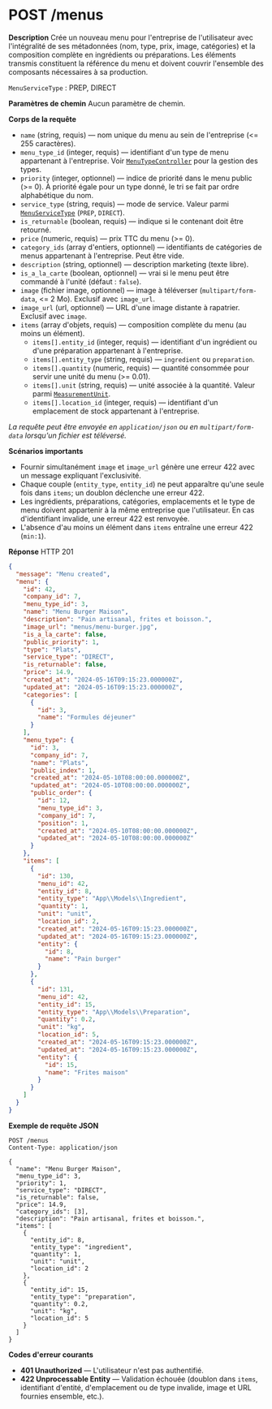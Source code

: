 # POST /menus

**Description**
Crée un nouveau menu pour l'entreprise de l'utilisateur avec l'intégralité de ses métadonnées (nom, type, prix, image, catégories) et la composition complète en ingrédients ou préparations. Les éléments transmis constituent la référence du menu et doivent couvrir l'ensemble des composants nécessaires à sa production.

`MenuServiceType` : PREP, DIRECT

**Paramètres de chemin**
Aucun paramètre de chemin.

**Corps de la requête**
- `name` (string, requis) — nom unique du menu au sein de l'entreprise (<= 255 caractères).
- `menu_type_id` (integer, requis) — identifiant d'un type de menu appartenant à l'entreprise. Voir [`MenuTypeController`](../menu-types/post.md) pour la gestion des types.
- `priority` (integer, optionnel) — indice de priorité dans le menu public (>= 0). À priorité égale pour un type donné, le tri se fait par ordre alphabétique du nom.
- `service_type` (string, requis) — mode de service. Valeur parmi [`MenuServiceType`](../../../app/Enums/MenuServiceType.php) (`PREP`, `DIRECT`).
- `is_returnable` (boolean, requis) — indique si le contenant doit être retourné.
- `price` (numeric, requis) — prix TTC du menu (>= 0).
- `category_ids` (array d'entiers, optionnel) — identifiants de catégories de menus appartenant à l'entreprise. Peut être vide.
- `description` (string, optionnel) — description marketing (texte libre).
- `is_a_la_carte` (boolean, optionnel) — vrai si le menu peut être commandé à l'unité (défaut : `false`).
- `image` (fichier image, optionnel) — image à téléverser (`multipart/form-data`, <= 2 Mo). Exclusif avec `image_url`.
- `image_url` (url, optionnel) — URL d'une image distante à rapatrier. Exclusif avec `image`.
- `items` (array d'objets, requis) — composition complète du menu (au moins un élément).
  - `items[].entity_id` (integer, requis) — identifiant d'un ingrédient ou d'une préparation appartenant à l'entreprise.
  - `items[].entity_type` (string, requis) — `ingredient` ou `preparation`.
  - `items[].quantity` (numeric, requis) — quantité consommée pour servir une unité du menu (>= 0.01).
  - `items[].unit` (string, requis) — unité associée à la quantité. Valeur parmi [`MeasurementUnit`](../../../app/Enums/MeasurementUnit.php).
  - `items[].location_id` (integer, requis) — identifiant d'un emplacement de stock appartenant à l'entreprise.

_La requête peut être envoyée en `application/json` ou en `multipart/form-data` lorsqu'un fichier est téléversé._

**Scénarios importants**
- Fournir simultanément `image` et `image_url` génère une erreur 422 avec un message expliquant l'exclusivité.
- Chaque couple (`entity_type`, `entity_id`) ne peut apparaître qu'une seule fois dans `items`; un doublon déclenche une erreur 422.
- Les ingrédients, préparations, catégories, emplacements et le type de menu doivent appartenir à la même entreprise que l'utilisateur. En cas d'identifiant invalide, une erreur 422 est renvoyée.
- L'absence d'au moins un élément dans `items` entraîne une erreur 422 (`min:1`).

**Réponse**
HTTP 201

```json
{
  "message": "Menu created",
  "menu": {
    "id": 42,
    "company_id": 7,
    "menu_type_id": 3,
    "name": "Menu Burger Maison",
    "description": "Pain artisanal, frites et boisson.",
    "image_url": "menus/menu-burger.jpg",
    "is_a_la_carte": false,
    "public_priority": 1,
    "type": "Plats",
    "service_type": "DIRECT",
    "is_returnable": false,
    "price": 14.9,
    "created_at": "2024-05-16T09:15:23.000000Z",
    "updated_at": "2024-05-16T09:15:23.000000Z",
    "categories": [
      {
        "id": 3,
        "name": "Formules déjeuner"
      }
    ],
    "menu_type": {
      "id": 3,
      "company_id": 7,
      "name": "Plats",
      "public_index": 1,
      "created_at": "2024-05-10T08:00:00.000000Z",
      "updated_at": "2024-05-10T08:00:00.000000Z",
      "public_order": {
        "id": 12,
        "menu_type_id": 3,
        "company_id": 7,
        "position": 1,
        "created_at": "2024-05-10T08:00:00.000000Z",
        "updated_at": "2024-05-10T08:00:00.000000Z"
      }
    },
    "items": [
      {
        "id": 130,
        "menu_id": 42,
        "entity_id": 8,
        "entity_type": "App\\Models\\Ingredient",
        "quantity": 1,
        "unit": "unit",
        "location_id": 2,
        "created_at": "2024-05-16T09:15:23.000000Z",
        "updated_at": "2024-05-16T09:15:23.000000Z",
        "entity": {
          "id": 8,
          "name": "Pain burger"
        }
      },
      {
        "id": 131,
        "menu_id": 42,
        "entity_id": 15,
        "entity_type": "App\\Models\\Preparation",
        "quantity": 0.2,
        "unit": "kg",
        "location_id": 5,
        "created_at": "2024-05-16T09:15:23.000000Z",
        "updated_at": "2024-05-16T09:15:23.000000Z",
        "entity": {
          "id": 15,
          "name": "Frites maison"
        }
      }
    ]
  }
}
```

**Exemple de requête JSON**

```http
POST /menus
Content-Type: application/json

{
  "name": "Menu Burger Maison",
  "menu_type_id": 3,
  "priority": 1,
  "service_type": "DIRECT",
  "is_returnable": false,
  "price": 14.9,
  "category_ids": [3],
  "description": "Pain artisanal, frites et boisson.",
  "items": [
    {
      "entity_id": 8,
      "entity_type": "ingredient",
      "quantity": 1,
      "unit": "unit",
      "location_id": 2
    },
    {
      "entity_id": 15,
      "entity_type": "preparation",
      "quantity": 0.2,
      "unit": "kg",
      "location_id": 5
    }
  ]
}
```

**Codes d'erreur courants**
- **401 Unauthorized** — L'utilisateur n'est pas authentifié.
- **422 Unprocessable Entity** — Validation échouée (doublon dans `items`, identifiant d'entité, d'emplacement ou de type invalide, image et URL fournies ensemble, etc.).
